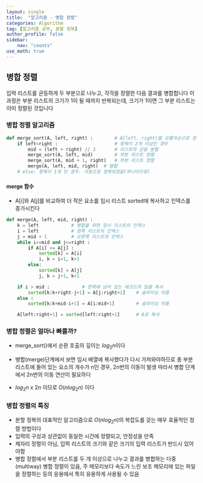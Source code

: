 ```yaml
---
layout: single
title:  "알고리즘 - 병합 정렬"
categories: Algorithm
tag: [알고리즘 공부, 분할 정복]
author_profile: false
sidebar: 
    nav: "counts"
use_math: true
---
```


## 병합 정렬

입력 리스트를 균등하게 두 부분으로 나누고, 각각을 정렬한 다음 결과를 병합합니다
이 과정은 부분 리스트의 크기가 1이 될 때까지 반복되는데, 크기가 1이면 그 부분 리스트는
이미 정렬된 것입니다

### 병합 정렬 알고리즘

```python
def merge_sort(A, left, right) :	    # A[left..right]를 오름차순으로 정렬
    if left<right :			            # 항목이 2개 이상인 경우
        mid = (left + right) // 2		# 리스트의 균등 분할
        merge_sort(A, left, mid)		# 부분 리스트 정렬
        merge_sort(A, mid + 1, right)	# 부분 리스트 정렬
        merge(A, left, mid, right)	# 병합
    # else: 항목이 1개 인 경우. 자동으로 정복되었음(하나이므로)
```

#### merge 함수
- A[i]와 A[j]를 비교하여 더 작은 요소를 임시 리스트 sorted에 복사하고 인덱스를 증가시킨다

```python
def merge(A, left, mid, right) :
    k = left			# 병합을 위한 임시 리스트의 인덱스
    i = left			# 왼쪽 리스트의 인덱스
    j = mid + 1			# 오른쪽 리스트의 인덱스
    while i<=mid and j<=right :
        if A[i] <= A[j] :	
            sorted[k] = A[i]
            i, k = i+1, k+1
        else:
            sorted[k] = A[j]
            j, k = j+1, k+1

    if i > mid :			# 한쪽에 남아 있는 레코드의 일괄 복사
        sorted[k:k+right-j+1] = A[j:right+1]	# 슬라이싱 이용
    else :
        sorted[k:k+mid-i+1] = A[i:mid+1]		# 슬라이싱 이용

    A[left:right+1] = sorted[left:right+1]		# A로 복사
```

### 병합 정렬은 얼마나 빠를까?
- merge_sort()에서 순환 호출의 깊이는 $log_{2}{n}$이다
- 병합(merge)단계에서 보면 임시 배열에 복사했다가 다시 가져와야하므로
총 부분 리스트에 들어 있는 요소의 개수가 n인 경우, 2n번의 이동이 발생
따라서 병합 단계에서 2n번의 이동 연산이 필요하다

- $log_{2}{n}$ x $2n$ 이므로 $O(nlog_{2}{n})$ 이다

### 병합 정렬의 특징
- 분할 정복의 대표적인 알고리즘으로 $O(nlog_{2}{n})$의 복잡도를 갖는
매우 효율적인 정렬 방법이다
- 입력의 구성과 상관없이 동일한 시간에 정렬되고, 안정성을 만족
- 제자리 정렬이 아님, 입력 리스트의 크기와 같은 크기의 입력 리스트가 반드시 있어야함
- 병합 정렬에서 부분 리스트를 두 개 이상으로 나누고 결과를 병합하는 다중(multiway) 병합 정렬이 있음, 
주 메모리보다 속도가 느린 보조 메모리에 있는 파일을 정렬하는 등의 응용에서 특히 유용하게 사용될 수 있음
